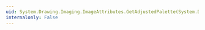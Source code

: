 ```yaml
---
uid: System.Drawing.Imaging.ImageAttributes.GetAdjustedPalette(System.Drawing.Imaging.ColorPalette,System.Drawing.Imaging.ColorAdjustType)
internalonly: False
---
```

